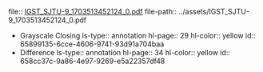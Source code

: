 file:: [IGST_SJTU-9_1703513452124_0.pdf](../assets/IGST_SJTU-9_1703513452124_0.pdf)
file-path:: ../assets/IGST_SJTU-9_1703513452124_0.pdf

- Grayscale Closing
  ls-type:: annotation
  hl-page:: 29
  hl-color:: yellow
  id:: 65899135-6cce-4606-9741-93d91a704baa
- Difference
  ls-type:: annotation
  hl-page:: 34
  hl-color:: yellow
  id:: 658cc37c-9a86-4e97-9269-e5a22357df48